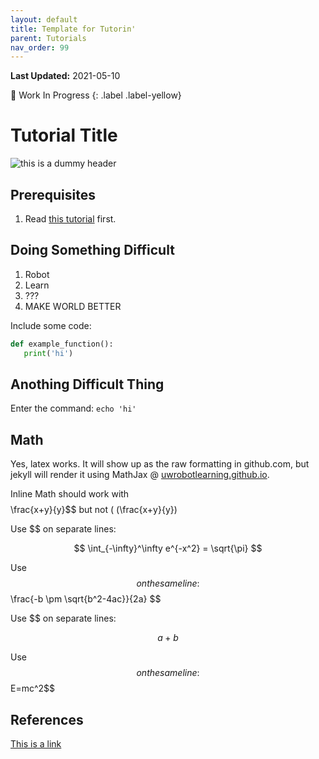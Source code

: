 ```yaml
---
layout: default
title: Template for Tutorin'
parent: Tutorials
nav_order: 99 
---
```

**Last Updated:** 2021-05-10

🚧 Work In Progress
{: .label .label-yellow}

# Tutorial Title

![this is a dummy header](https://linkedinheaders.com/wp-content/uploads/2018/02/mountain-header.jpg)

## Prerequisites

1. Read [this tutorial](./creating_a_new_tutorial.md) first.


## Doing Something Difficult

1. Robot
2. Learn
3. ???
4. MAKE WORLD BETTER 

Include some code:
```python
def example_function():
   print('hi')
```

## Anothing Difficult Thing

Enter the command:
`echo 'hi'`

## Math
Yes, latex works. It will show up as the raw formatting in github.com, but jekyll will render it using MathJax @ [uwrobotlearning.github.io](uwrobotlearning.github.io).

Inline Math should work with $$ $$\frac{x+y}{y}$$ but not \( (\frac{x+y}{y})

Use $$ on separate lines:

$$ \int_{-\infty}^\infty e^{-x^2} = \sqrt{\pi} $$

Use $$ on the same line: $$ \frac{-b \pm \sqrt{b^2-4ac}}{2a} $$

Use $$ on separate lines:

$$ a+b $$

Use $$ on the same line: $$E=mc^2$$




## References

[This is a link](https://uwrobotlearning.github.io)

